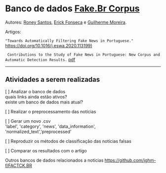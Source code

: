 # Banco de dados [Fake.Br Corpus](https://github.com/roneysco/Fake.br-Corpus)

Autores: [Roney Santos](https://github.com/roneysco), 
[Erick Fonseca](https://github.com/erickrf) e 
[Guilherme Moreira](https://github.com/GuilhermeZaniniMoreira).

Artigos:  

``"Towards Automatically Filtering Fake News in Portuguese."`` [https://doi.org/10.1016/j.eswa.2020.113199) ](https://doi.org/10.1016/j.eswa.2020.113199) 

`` Contributions to the Study of Fake News in Portuguese: New Corpus and Automatic Detection Results.`` [pdf](https://sites.icmc.usp.br/taspardo/PROPOR2018-MonteiroEtAl.pdf)

---

## Atividades a serem realizadas
[ ] Analizar o banco de dados  
    quais links ainda estão ativos?  
    existe um banco de dados mais atual?

[ ] Realizar o preprocessamento das notícias 

[ ] Gerar um novo .csv  
    'label', 'category', 'news', 'data_information', 'normalized_text','preprocessed'  

[ ] Reproduzir os métodos de classificação das notícias falsas 
 
[ ] Comparar os resultados com o artigo


Outros bancos de dados relacionados a notícias
https://github.com/jghm-f/FACTCK.BR